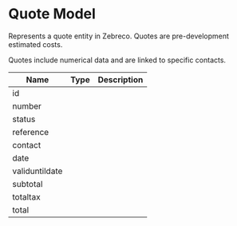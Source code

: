 # Quote Model

Represents a quote entity in Zebreco. Quotes are pre-development estimated costs.

Quotes include numerical data and are linked to specific contacts.


| Name          | Type          | Description   |
|---------------|---------------|---------------|
| id            |               |               |
| number        |               |               |
| status        |               |               |
| reference     |               |               |
| contact       |               |               |
| date          |               |               |
| validuntildate|               |               |
| subtotal      |               |               |
| totaltax      |               |               |
| total         |               |               |


